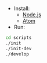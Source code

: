 * Install:
  * [Node.js](https://nodejs.org/en/download)
  * [Atom](https://atom.io)
* Run:
```bash
cd scripts
./init
./init-dev
./develop
```
